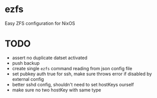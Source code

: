 # ezfs
Easy ZFS configuration for NixOS

# TODO
- assert no duplicate datset activated
- push backup
- create single `ezfs` command reading from json config file
- set pubkey auth true for ssh, make sure throws error if disabled by external config
- better sshd config, shouldn't need to set hostKeys ourself
- make sure no two hostKey with same type
